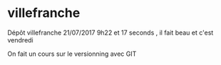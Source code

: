 # villefranche
Dépôt villefranche 21/07/2017 9h22 et 17 seconds , il fait beau et c'est vendredi

On fait un cours sur le versionning avec GIT
